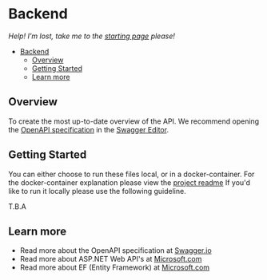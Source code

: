 # Backend

_Help! I'm lost, take me to the [starting page](../README.md) please!_

- [Backend](#backend)
  - [Overview](#overview)
  - [Getting Started](#getting-started)
  - [Learn more](#learn-more)

## Overview

To create the most up-to-date overview of the API. We recommend opening the [OpenAPI specification](./apis-spec.yml) in the [Swagger Editor](https://editor.swagger.io/).

## Getting Started

You can either choose to run these files local, or in a docker-container. For the docker-container explanation please view the [project readme](../README.md#getting-started) If you'd like to run it locally please use the following guideline.

T.B.A

## Learn more

- Read more about the OpenAPI specification at [Swagger.io](https://swagger.io/docs/specification/about/)
- Read more about ASP.NET Web API's at [Microsoft.com](https://learn.microsoft.com/en-us/aspnet/core/web-api/?view=aspnetcore-7.0)
- Read more about EF (Entity Framework) at [Microsoft.com](https://learn.microsoft.com/en-us/ef/core/)
